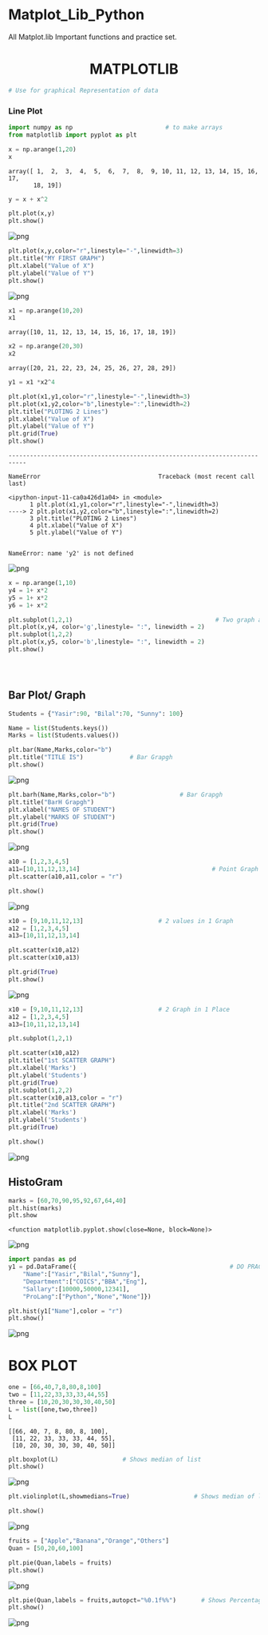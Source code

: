 # Matplot_Lib_Python
All Matplot.lib Important functions and practice set.


#  <center> MATPLOTLIB </center>


```python
# Use for graphical Representation of data
```

### Line Plot


```python
import numpy as np                          # to make arrays
from matplotlib import pyplot as plt             
```


```python
x = np.arange(1,20)
x

```




    array([ 1,  2,  3,  4,  5,  6,  7,  8,  9, 10, 11, 12, 13, 14, 15, 16, 17,
           18, 19])




```python
y = x + x^2
```


```python
plt.plot(x,y)
plt.show()
```


    
![png](output_6_0.png)
    



```python
plt.plot(x,y,color="r",linestyle="-",linewidth=3)
plt.title("MY FIRST GRAPH")
plt.xlabel("Value of X")
plt.ylabel("Value of Y")
plt.show()
```


    
![png](output_7_0.png)
    



```python
x1 = np.arange(10,20)
x1
```




    array([10, 11, 12, 13, 14, 15, 16, 17, 18, 19])




```python
x2 = np.arange(20,30)
x2
```




    array([20, 21, 22, 23, 24, 25, 26, 27, 28, 29])




```python
y1 = x1 *x2^4
```


```python
plt.plot(x1,y1,color="r",linestyle="-",linewidth=3)
plt.plot(x1,y2,color="b",linestyle=":",linewidth=2)
plt.title("PLOTING 2 Lines")
plt.xlabel("Value of X")
plt.ylabel("Value of Y")
plt.grid(True)
plt.show()
```


    ---------------------------------------------------------------------------

    NameError                                 Traceback (most recent call last)

    <ipython-input-11-ca0a426d1a04> in <module>
          1 plt.plot(x1,y1,color="r",linestyle="-",linewidth=3)
    ----> 2 plt.plot(x1,y2,color="b",linestyle=":",linewidth=2)
          3 plt.title("PLOTING 2 Lines")
          4 plt.xlabel("Value of X")
          5 plt.ylabel("Value of Y")
    

    NameError: name 'y2' is not defined



    
![png](output_11_1.png)
    



```python
x = np.arange(1,10)
y4 = 1+ x*2
y5 = 1+ x*2
y6 = 1+ x*2
```


```python
plt.subplot(1,2,1)                                        # Two graph at same time
plt.plot(x,y4, color='g',linestyle= ":", linewidth = 2)
plt.subplot(1,2,2)
plt.plot(x,y5, color='b',linestyle= ":", linewidth = 2)
plt.show()





```

## Bar Plot/ Graph


```python
Students = {"Yasir":90, "Bilal":70, "Sunny": 100}
```


```python
Name = list(Students.keys())
Marks = list(Students.values())
```


```python
plt.bar(Name,Marks,color="b")  
plt.title("TITLE IS")             # Bar Grapgh
plt.show()
```


    
![png](output_17_0.png)
    



```python
plt.barh(Name,Marks,color="b")                  # Bar Grapgh
plt.title("BarH Grapgh")
plt.xlabel("NAMES OF STUDENT")
plt.ylabel("MARKS OF STUDENT")
plt.grid(True)
plt.show()
```


    
![png](output_18_0.png)
    



```python
a10 = [1,2,3,4,5]
a11=[10,11,12,13,14]                                     # Point Graph
plt.scatter(a10,a11,color = "r")

plt.show()
```


    
![png](output_19_0.png)
    



```python
x10 = [9,10,11,12,13]                     # 2 values in 1 Graph
a12 = [1,2,3,4,5]
a13=[10,11,12,13,14]    

plt.scatter(x10,a12)
plt.scatter(x10,a13)

plt.grid(True)
plt.show()
```


    
![png](output_20_0.png)
    



```python
x10 = [9,10,11,12,13]                     # 2 Graph in 1 Place
a12 = [1,2,3,4,5]
a13=[10,11,12,13,14]    

plt.subplot(1,2,1)

plt.scatter(x10,a12)
plt.title("1st SCATTER GRAPH")
plt.xlabel('Marks')
plt.ylabel('Students')
plt.grid(True)
plt.subplot(1,2,2)
plt.scatter(x10,a13,color = "r")
plt.title("2nd SCATTER GRAPH")
plt.xlabel('Marks')
plt.ylabel('Students')
plt.grid(True)

plt.show()
```


    
![png](output_21_0.png)
    


## HistoGram


```python
marks = [60,70,90,95,92,67,64,40]
plt.hist(marks)
plt.show
```




    <function matplotlib.pyplot.show(close=None, block=None)>




    
![png](output_23_1.png)
    



```python
import pandas as pd
y1 = pd.DataFrame({                                           # DO PRACITCE ALOT
    "Name":["Yasir","Bilal","Sunny"],
    "Department":["COICS","BBA","Eng"],
    "Sallary":[10000,50000,12341],
    "ProLang":["Python","None","None"]})
```


```python
plt.hist(y1["Name"],color = "r")
plt.show()
```


    
![png](output_25_0.png)
    


# BOX PLOT 


```python
one = [66,40,7,8,80,8,100]
two = [11,22,33,33,33,44,55]
three = [10,20,30,30,30,40,50]
L = list([one,two,three])
L

```




    [[66, 40, 7, 8, 80, 8, 100],
     [11, 22, 33, 33, 33, 44, 55],
     [10, 20, 30, 30, 30, 40, 50]]




```python
plt.boxplot(L)                  # Shows median of list 
plt.show()
```


    
![png](output_28_0.png)
    



```python
plt.violinplot(L,showmedians=True)                  # Shows median of list 

plt.show()
```


    
![png](output_29_0.png)
    



```python
fruits = ["Apple","Banana","Orange","Others"]
Quan = [50,20,60,100]

```


```python
plt.pie(Quan,labels = fruits)
plt.show()
```


    
![png](output_31_0.png)
    



```python
plt.pie(Quan,labels = fruits,autopct="%0.1f%%")       # Shows Percentage also
plt.show()
```


    
![png](output_32_0.png)
    



```python

```
